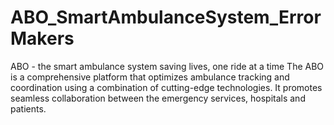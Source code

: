 # ABO_SmartAmbulanceSystem_ErrorMakers
ABO - the smart ambulance system saving lives,  one ride at a time  The ABO is a comprehensive platform that optimizes ambulance  tracking and coordination using a combination of cutting-edge  technologies. It promotes seamless collaboration between the emergency services, hospitals and patients.
